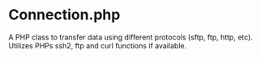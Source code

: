 Connection.php
==============

A PHP class to transfer data using different protocols (sftp, ftp, http, etc). Utilizes PHPs ssh2, ftp and curl functions if available.